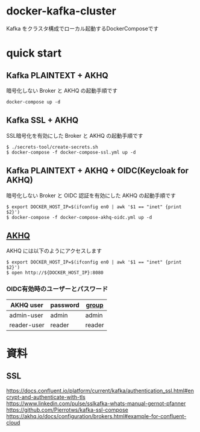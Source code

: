 # docker-kafka-cluster

Kafka をクラスタ構成でローカル起動するDockerComposeです

# quick start

## Kafka PLAINTEXT + AKHQ

暗号化しない Broker と AKHQ の起動手順です

`docker-compose up -d`

## Kafka SSL + AKHQ

SSL暗号化を有効にした Broker と AKHQ の起動手順です

```
$ ./secrets-tool/create-secrets.sh
$ docker-compose -f docker-compose-ssl.yml up -d
```

## Kafka PLAINTEXT + AKHQ + OIDC(Keycloak for AKHQ)

暗号化しない Broker と OIDC 認証を有効にした AKHQ の起動手順です

```
$ export DOCKER_HOST_IP=$(ifconfig en0 | awk '$1 == "inet" {print $2}')
$ docker-compose -f docker-compose-akhq-oidc.yml up -d
```

## [AKHQ](https://akhq.io/)

AKHQ には以下のようにアクセスします

```
$ export DOCKER_HOST_IP=$(ifconfig en0 | awk '$1 == "inet" {print $2}')
$ open http://${DOCKER_HOST_IP}:8080
```

### OIDC有効時のユーザーとパスワード
| AKHQ user | password | [group](https://akhq.io/docs/configuration/authentifications/groups.html) |
----|----|----
| admin-user | admin | admin |
| reader-user | reader | reader |

# 資料

## SSL

https://docs.confluent.io/platform/current/kafka/authentication_ssl.html#encrypt-and-authenticate-with-tls  
https://www.linkedin.com/pulse/sslkafka-whats-manual-gernot-pfanner  
https://github.com/Pierrotws/kafka-ssl-compose  
https://akhq.io/docs/configuration/brokers.html#example-for-confluent-cloud  

